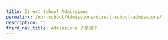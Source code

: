 ```yaml
---
title: Direct School Admissions
permalink: /our-school/Admissions/direct-school-admissions/
description: ""
third_nav_title: Admissions 入学资讯
---
```


